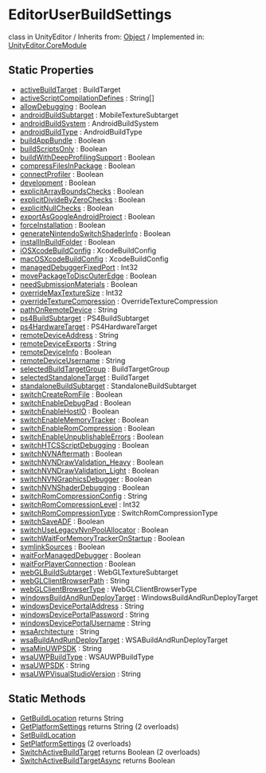 # EditorUserBuildSettings
class in UnityEditor
 / Inherits from: <a href="https://docs.unity3d.com/6000.0/Documentation/ScriptReference/Object.html">Object</a> / Implemented in: <a href="https://docs.unity3d.com/6000.0/Documentation/ScriptReference/UnityEditor.CoreModule.html">UnityEditor.CoreModule</a>
## Static Properties
- <a href="https://docs.unity3d.com/6000.0/Documentation/ScriptReference/EditorUserBuildSettings-activeBuildTarget.html">activeBuildTarget</a> : BuildTarget
- <a href="https://docs.unity3d.com/6000.0/Documentation/ScriptReference/EditorUserBuildSettings-activeScriptCompilationDefines.html">activeScriptCompilationDefines</a> : String[]
- <a href="https://docs.unity3d.com/6000.0/Documentation/ScriptReference/EditorUserBuildSettings-allowDebugging.html">allowDebugging</a> : Boolean
- <a href="https://docs.unity3d.com/6000.0/Documentation/ScriptReference/EditorUserBuildSettings-androidBuildSubtarget.html">androidBuildSubtarget</a> : MobileTextureSubtarget
- <a href="https://docs.unity3d.com/6000.0/Documentation/ScriptReference/EditorUserBuildSettings-androidBuildSystem.html">androidBuildSystem</a> : AndroidBuildSystem
- <a href="https://docs.unity3d.com/6000.0/Documentation/ScriptReference/EditorUserBuildSettings-androidBuildType.html">androidBuildType</a> : AndroidBuildType
- <a href="https://docs.unity3d.com/6000.0/Documentation/ScriptReference/EditorUserBuildSettings-buildAppBundle.html">buildAppBundle</a> : Boolean
- <a href="https://docs.unity3d.com/6000.0/Documentation/ScriptReference/EditorUserBuildSettings-buildScriptsOnly.html">buildScriptsOnly</a> : Boolean
- <a href="https://docs.unity3d.com/6000.0/Documentation/ScriptReference/EditorUserBuildSettings-buildWithDeepProfilingSupport.html">buildWithDeepProfilingSupport</a> : Boolean
- <a href="https://docs.unity3d.com/6000.0/Documentation/ScriptReference/EditorUserBuildSettings-compressFilesInPackage.html">compressFilesInPackage</a> : Boolean
- <a href="https://docs.unity3d.com/6000.0/Documentation/ScriptReference/EditorUserBuildSettings-connectProfiler.html">connectProfiler</a> : Boolean
- <a href="https://docs.unity3d.com/6000.0/Documentation/ScriptReference/EditorUserBuildSettings-development.html">development</a> : Boolean
- <a href="https://docs.unity3d.com/6000.0/Documentation/ScriptReference/EditorUserBuildSettings-explicitArrayBoundsChecks.html">explicitArrayBoundsChecks</a> : Boolean
- <a href="https://docs.unity3d.com/6000.0/Documentation/ScriptReference/EditorUserBuildSettings-explicitDivideByZeroChecks.html">explicitDivideByZeroChecks</a> : Boolean
- <a href="https://docs.unity3d.com/6000.0/Documentation/ScriptReference/EditorUserBuildSettings-explicitNullChecks.html">explicitNullChecks</a> : Boolean
- <a href="https://docs.unity3d.com/6000.0/Documentation/ScriptReference/EditorUserBuildSettings-exportAsGoogleAndroidProject.html">exportAsGoogleAndroidProject</a> : Boolean
- <a href="https://docs.unity3d.com/6000.0/Documentation/ScriptReference/EditorUserBuildSettings-forceInstallation.html">forceInstallation</a> : Boolean
- <a href="https://docs.unity3d.com/6000.0/Documentation/ScriptReference/EditorUserBuildSettings-generateNintendoSwitchShaderInfo.html">generateNintendoSwitchShaderInfo</a> : Boolean
- <a href="https://docs.unity3d.com/6000.0/Documentation/ScriptReference/EditorUserBuildSettings-installInBuildFolder.html">installInBuildFolder</a> : Boolean
- <a href="https://docs.unity3d.com/6000.0/Documentation/ScriptReference/EditorUserBuildSettings-iOSXcodeBuildConfig.html">iOSXcodeBuildConfig</a> : XcodeBuildConfig
- <a href="https://docs.unity3d.com/6000.0/Documentation/ScriptReference/EditorUserBuildSettings-macOSXcodeBuildConfig.html">macOSXcodeBuildConfig</a> : XcodeBuildConfig
- <a href="https://docs.unity3d.com/6000.0/Documentation/ScriptReference/EditorUserBuildSettings-managedDebuggerFixedPort.html">managedDebuggerFixedPort</a> : Int32
- <a href="https://docs.unity3d.com/6000.0/Documentation/ScriptReference/EditorUserBuildSettings-movePackageToDiscOuterEdge.html">movePackageToDiscOuterEdge</a> : Boolean
- <a href="https://docs.unity3d.com/6000.0/Documentation/ScriptReference/EditorUserBuildSettings-needSubmissionMaterials.html">needSubmissionMaterials</a> : Boolean
- <a href="https://docs.unity3d.com/6000.0/Documentation/ScriptReference/EditorUserBuildSettings-overrideMaxTextureSize.html">overrideMaxTextureSize</a> : Int32
- <a href="https://docs.unity3d.com/6000.0/Documentation/ScriptReference/EditorUserBuildSettings-overrideTextureCompression.html">overrideTextureCompression</a> : OverrideTextureCompression
- <a href="https://docs.unity3d.com/6000.0/Documentation/ScriptReference/EditorUserBuildSettings-pathOnRemoteDevice.html">pathOnRemoteDevice</a> : String
- <a href="https://docs.unity3d.com/6000.0/Documentation/ScriptReference/EditorUserBuildSettings-ps4BuildSubtarget.html">ps4BuildSubtarget</a> : PS4BuildSubtarget
- <a href="https://docs.unity3d.com/6000.0/Documentation/ScriptReference/EditorUserBuildSettings-ps4HardwareTarget.html">ps4HardwareTarget</a> : PS4HardwareTarget
- <a href="https://docs.unity3d.com/6000.0/Documentation/ScriptReference/EditorUserBuildSettings-remoteDeviceAddress.html">remoteDeviceAddress</a> : String
- <a href="https://docs.unity3d.com/6000.0/Documentation/ScriptReference/EditorUserBuildSettings-remoteDeviceExports.html">remoteDeviceExports</a> : String
- <a href="https://docs.unity3d.com/6000.0/Documentation/ScriptReference/EditorUserBuildSettings-remoteDeviceInfo.html">remoteDeviceInfo</a> : Boolean
- <a href="https://docs.unity3d.com/6000.0/Documentation/ScriptReference/EditorUserBuildSettings-remoteDeviceUsername.html">remoteDeviceUsername</a> : String
- <a href="https://docs.unity3d.com/6000.0/Documentation/ScriptReference/EditorUserBuildSettings-selectedBuildTargetGroup.html">selectedBuildTargetGroup</a> : BuildTargetGroup
- <a href="https://docs.unity3d.com/6000.0/Documentation/ScriptReference/EditorUserBuildSettings-selectedStandaloneTarget.html">selectedStandaloneTarget</a> : BuildTarget
- <a href="https://docs.unity3d.com/6000.0/Documentation/ScriptReference/EditorUserBuildSettings-standaloneBuildSubtarget.html">standaloneBuildSubtarget</a> : StandaloneBuildSubtarget
- <a href="https://docs.unity3d.com/6000.0/Documentation/ScriptReference/EditorUserBuildSettings-switchCreateRomFile.html">switchCreateRomFile</a> : Boolean
- <a href="https://docs.unity3d.com/6000.0/Documentation/ScriptReference/EditorUserBuildSettings-switchEnableDebugPad.html">switchEnableDebugPad</a> : Boolean
- <a href="https://docs.unity3d.com/6000.0/Documentation/ScriptReference/EditorUserBuildSettings-switchEnableHostIO.html">switchEnableHostIO</a> : Boolean
- <a href="https://docs.unity3d.com/6000.0/Documentation/ScriptReference/EditorUserBuildSettings-switchEnableMemoryTracker.html">switchEnableMemoryTracker</a> : Boolean
- <a href="https://docs.unity3d.com/6000.0/Documentation/ScriptReference/EditorUserBuildSettings-switchEnableRomCompression.html">switchEnableRomCompression</a> : Boolean
- <a href="https://docs.unity3d.com/6000.0/Documentation/ScriptReference/EditorUserBuildSettings-switchEnableUnpublishableErrors.html">switchEnableUnpublishableErrors</a> : Boolean
- <a href="https://docs.unity3d.com/6000.0/Documentation/ScriptReference/EditorUserBuildSettings-switchHTCSScriptDebugging.html">switchHTCSScriptDebugging</a> : Boolean
- <a href="https://docs.unity3d.com/6000.0/Documentation/ScriptReference/EditorUserBuildSettings-switchNVNAftermath.html">switchNVNAftermath</a> : Boolean
- <a href="https://docs.unity3d.com/6000.0/Documentation/ScriptReference/EditorUserBuildSettings-switchNVNDrawValidation_Heavy.html">switchNVNDrawValidation_Heavy</a> : Boolean
- <a href="https://docs.unity3d.com/6000.0/Documentation/ScriptReference/EditorUserBuildSettings-switchNVNDrawValidation_Light.html">switchNVNDrawValidation_Light</a> : Boolean
- <a href="https://docs.unity3d.com/6000.0/Documentation/ScriptReference/EditorUserBuildSettings-switchNVNGraphicsDebugger.html">switchNVNGraphicsDebugger</a> : Boolean
- <a href="https://docs.unity3d.com/6000.0/Documentation/ScriptReference/EditorUserBuildSettings-switchNVNShaderDebugging.html">switchNVNShaderDebugging</a> : Boolean
- <a href="https://docs.unity3d.com/6000.0/Documentation/ScriptReference/EditorUserBuildSettings-switchRomCompressionConfig.html">switchRomCompressionConfig</a> : String
- <a href="https://docs.unity3d.com/6000.0/Documentation/ScriptReference/EditorUserBuildSettings-switchRomCompressionLevel.html">switchRomCompressionLevel</a> : Int32
- <a href="https://docs.unity3d.com/6000.0/Documentation/ScriptReference/EditorUserBuildSettings-switchRomCompressionType.html">switchRomCompressionType</a> : SwitchRomCompressionType
- <a href="https://docs.unity3d.com/6000.0/Documentation/ScriptReference/EditorUserBuildSettings-switchSaveADF.html">switchSaveADF</a> : Boolean
- <a href="https://docs.unity3d.com/6000.0/Documentation/ScriptReference/EditorUserBuildSettings-switchUseLegacyNvnPoolAllocator.html">switchUseLegacyNvnPoolAllocator</a> : Boolean
- <a href="https://docs.unity3d.com/6000.0/Documentation/ScriptReference/EditorUserBuildSettings-switchWaitForMemoryTrackerOnStartup.html">switchWaitForMemoryTrackerOnStartup</a> : Boolean
- <a href="https://docs.unity3d.com/6000.0/Documentation/ScriptReference/EditorUserBuildSettings-symlinkSources.html">symlinkSources</a> : Boolean
- <a href="https://docs.unity3d.com/6000.0/Documentation/ScriptReference/EditorUserBuildSettings-waitForManagedDebugger.html">waitForManagedDebugger</a> : Boolean
- <a href="https://docs.unity3d.com/6000.0/Documentation/ScriptReference/EditorUserBuildSettings-waitForPlayerConnection.html">waitForPlayerConnection</a> : Boolean
- <a href="https://docs.unity3d.com/6000.0/Documentation/ScriptReference/EditorUserBuildSettings-webGLBuildSubtarget.html">webGLBuildSubtarget</a> : WebGLTextureSubtarget
- <a href="https://docs.unity3d.com/6000.0/Documentation/ScriptReference/EditorUserBuildSettings-webGLClientBrowserPath.html">webGLClientBrowserPath</a> : String
- <a href="https://docs.unity3d.com/6000.0/Documentation/ScriptReference/EditorUserBuildSettings-webGLClientBrowserType.html">webGLClientBrowserType</a> : WebGLClientBrowserType
- <a href="https://docs.unity3d.com/6000.0/Documentation/ScriptReference/EditorUserBuildSettings-windowsBuildAndRunDeployTarget.html">windowsBuildAndRunDeployTarget</a> : WindowsBuildAndRunDeployTarget
- <a href="https://docs.unity3d.com/6000.0/Documentation/ScriptReference/EditorUserBuildSettings-windowsDevicePortalAddress.html">windowsDevicePortalAddress</a> : String
- <a href="https://docs.unity3d.com/6000.0/Documentation/ScriptReference/EditorUserBuildSettings-windowsDevicePortalPassword.html">windowsDevicePortalPassword</a> : String
- <a href="https://docs.unity3d.com/6000.0/Documentation/ScriptReference/EditorUserBuildSettings-windowsDevicePortalUsername.html">windowsDevicePortalUsername</a> : String
- <a href="https://docs.unity3d.com/6000.0/Documentation/ScriptReference/EditorUserBuildSettings-wsaArchitecture.html">wsaArchitecture</a> : String
- <a href="https://docs.unity3d.com/6000.0/Documentation/ScriptReference/EditorUserBuildSettings-wsaBuildAndRunDeployTarget.html">wsaBuildAndRunDeployTarget</a> : WSABuildAndRunDeployTarget
- <a href="https://docs.unity3d.com/6000.0/Documentation/ScriptReference/EditorUserBuildSettings-wsaMinUWPSDK.html">wsaMinUWPSDK</a> : String
- <a href="https://docs.unity3d.com/6000.0/Documentation/ScriptReference/EditorUserBuildSettings-wsaUWPBuildType.html">wsaUWPBuildType</a> : WSAUWPBuildType
- <a href="https://docs.unity3d.com/6000.0/Documentation/ScriptReference/EditorUserBuildSettings-wsaUWPSDK.html">wsaUWPSDK</a> : String
- <a href="https://docs.unity3d.com/6000.0/Documentation/ScriptReference/EditorUserBuildSettings-wsaUWPVisualStudioVersion.html">wsaUWPVisualStudioVersion</a> : String
## Static Methods
- <a href="https://docs.unity3d.com/6000.0/Documentation/ScriptReference/EditorUserBuildSettings.GetBuildLocation.html">GetBuildLocation</a> returns String
- <a href="https://docs.unity3d.com/6000.0/Documentation/ScriptReference/EditorUserBuildSettings.GetPlatformSettings.html">GetPlatformSettings</a> returns String (2 overloads)
- <a href="https://docs.unity3d.com/6000.0/Documentation/ScriptReference/EditorUserBuildSettings.SetBuildLocation.html">SetBuildLocation</a>
- <a href="https://docs.unity3d.com/6000.0/Documentation/ScriptReference/EditorUserBuildSettings.SetPlatformSettings.html">SetPlatformSettings</a> (2 overloads)
- <a href="https://docs.unity3d.com/6000.0/Documentation/ScriptReference/EditorUserBuildSettings.SwitchActiveBuildTarget.html">SwitchActiveBuildTarget</a> returns Boolean (2 overloads)
- <a href="https://docs.unity3d.com/6000.0/Documentation/ScriptReference/EditorUserBuildSettings.SwitchActiveBuildTargetAsync.html">SwitchActiveBuildTargetAsync</a> returns Boolean
